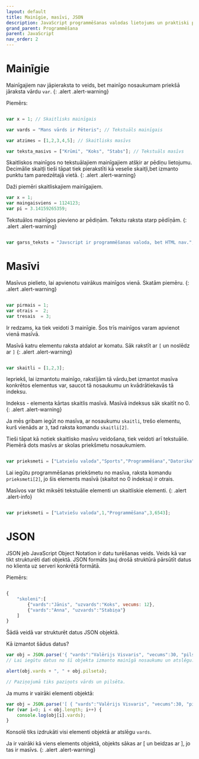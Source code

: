 ```yaml
---
layout: default
title: Mainīgie, masīvi, JSON
description: JavaScript programmēšanas valodas lietojums un praktiski piemēri
grand_parent: Programmēšana
parent: JavaScript
nav_order: 2
---
```


# Mainīgie

Mainīgajiem nav jāpieraksta to veids, bet mainīgo nosaukumam priekšā jāraksta vārdu `var`. 
{: .alert .alert-warning}

Piemērs:

~~~js

var x = 1; // Skaitlisks mainīgais

var vards = "Mans vārds ir Pēteris"; // Tekstuāls mainīgais

var atzimes = [1,2,3,4,5]; // Skaitlisks masīvs

var teksta_masivs = ["Krūmi", "Koks", "Stabs"]; // Tekstuāls masīvs

~~~~

Skaitliskos mainīgos no tekstuālajiem mainīgajiem atšķir ar pēdiņu lietojumu. Decimālie skaitļi tieši tāpat tiek pierakstīti kā veselie skaitļi,bet izmanto punktu tam paredzētajā vietā.
{: .alert .alert-warning}

Daži piemēri skaitliskajiem mainīgajiem.

~~~js
var x = 1;
var maingaisviens = 1124123;
var pi = 3.14159265359;
~~~~

Tekstuālos mainīgos pievieno ar pēdiņām. Tekstu raksta starp pēdīņām.
{: .alert .alert-warning}

~~~js

var garss_teksts = "Javscript ir programmēšanas valoda, bet HTML nav.";

~~~~

# Masīvi

Masīvus pielieto, lai apvienotu vairākus mainīgos vienā.  Skatām piemēru.
{: .alert .alert-warning}

~~~js

var pirmais = 1;
var otrais =  2;
var tresais  = 3; 

~~~~

Ir redzams, ka tiek veidoti 3 mainīgie. Šos trīs mainīgos varam apvienot vienā masīvā.

Masīvā katru elementu raksta atdalot ar komatu. Sāk rakstīt ar `[` un noslēdz ar `]`
{: .alert .alert-warning}

~~~js

var skaitli = [1,2,3];

~~~~

Iepriekš, lai izmantotu mainīgo, rakstījām tā vārdu,bet izmantot masīva konkrētos elementus var, saucot tā nosaukumu un kvādrātiekavās tā indeksu.

Indekss - elementa kārtas skaitlis masīvā. Masīvā indeksus sāk skaitīt no 0.
{: .alert .alert-warning}

Ja mēs gribam iegūt no masīva, ar nosaukumu `skaitli`, trešo elementu, kurš vienāds ar `3`, tad raksta komandu `skaitli[2]`. 

Tieši tāpat kā notiek skaitlisko masīvu veidošana, tiek veidoti arī tekstuālie. Piemērā dots masīvs ar skolas priekšmetu nosaukumiem.

~~~js

var prieksmeti = ["Latviešu valoda","Sports","Programmēšana","Datorika","Matemātika"];

~~~~

Lai iegūtu programmēšanas priekšmetu no masīva, raksta komandu `prieksmeti[2]`, jo šis elements masīvā (skaitot no 0 indeksa) ir otrais.

Masīvos var tikt miksēti tekstuālie elementi un skaitliskie elementi.
{: .alert .alert-info}

~~~js

var prieksmeti = ["Latviešu valoda",1,"Programmēšana",3,6543];

~~~~

# JSON

JSON jeb JavaScript Object Notation ir datu turēšanas veids. Veids kā var tikt strukturēti dati objektā. JSON formāts ļauj drošā struktūrā pārsūtīt datus no klienta uz serveri konkrētā formātā.

Piemērs:

~~~js 

{
	"skoleni":[
		{"vards":"Jānis", "uzvards":"Koks", vecums: 12},
		{"vards":"Anna", "uzvards":"Stabiņa"}
	]
}
~~~

Šādā veidā var strukturēt datus JSON objektā. 

Kā izmantot šādus datus?
~~~js
var obj = JSON.parse('{ "vards":"Valērijs Visvaris", "vecums":30, "pilseta":"Rīga"}');
// Lai iegūtu datus no šī objekta izmanto mainīgā nosaukumu un atslēgu:

alert(obj.vards + ", " + obj.pilseta);

// Paziņojumā tiks paziņots vārds un pilsēta.

~~~

Ja mums ir vairāki elementi objektā:

~~~js
var obj = JSON.parse('[ { "vards":"Valērijs Visvaris", "vecums":30, "pilseta":"Rīga"},{ "vards":"Anna Bauma", "vecums":12, "pilseta":"Rīga"} ]');
for (var i=0; i < obj.length; i++) {
    console.log(obj[i].vards);
}
~~~

Konsolē tiks izdrukāti visi elementi objektā ar atslēgu `vards`.

Ja ir vairāki kā viens elements objektā, objekts sākas ar [ un  beidzas ar ], jo tas ir masīvs.
{: .alert .alert-warning}